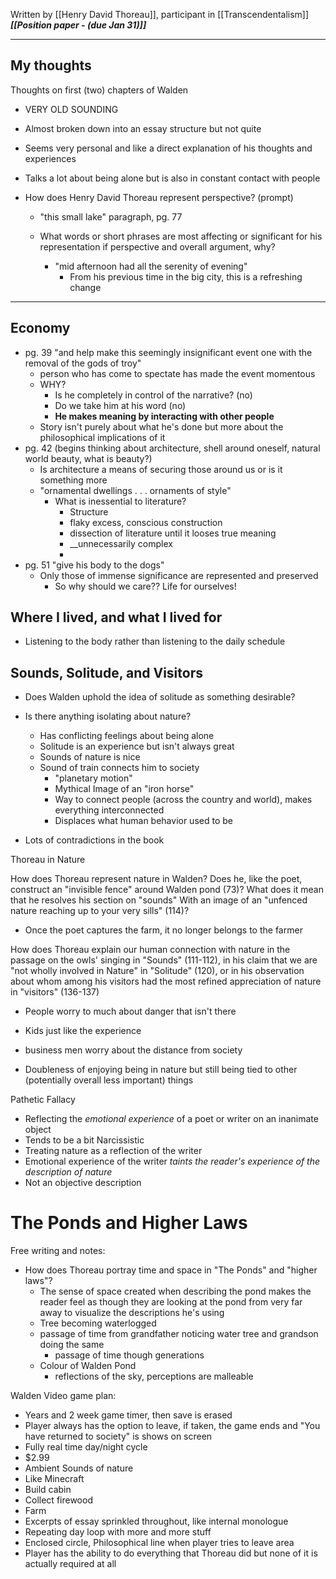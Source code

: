Written by [[Henry David Thoreau]], participant in [[Transcendentalism]]
***[[Position paper - (due Jan 31)]]***
***
## My thoughts
Thoughts on first (two) chapters of Walden
- VERY OLD SOUNDING
- Almost broken down into an essay structure but not quite
- Seems very personal and like a direct explanation of his thoughts and experiences
- Talks a lot about being alone but is also in constant contact with people

- How does Henry David Thoreau represent perspective? (prompt)
	- "this small lake" paragraph, pg. 77
	- What words or short phrases are most affecting or significant for his representation if perspective and overall argument, why?

		- "mid afternoon had all the serenity of evening"
			- From his previous time in the big city, this is a refreshing change

***
## Economy

- pg. 39 "and help make this seemingly insignificant event one with the removal of the gods of troy"
	- person who has come to spectate has made the event momentous
	- WHY?
		- Is he completely in control of the narrative? (no)
		- Do we take him at his word (no)
		- __He makes meaning by interacting with other people__
	- Story isn't purely about what he's done but more about the philosophical implications of it
- pg. 42 (begins thinking about architecture, shell around oneself, natural world beauty, what is beauty?)
	- Is architecture a means of securing those around us or is it something more
	- "ornamental dwellings . . . ornaments of style"
		- What is inessential to literature?
			- Structure
			- flaky excess, conscious construction
			- dissection of literature until it looses true meaning
			- __unnecessarily complex 
			- 
- pg. 51 "give his body to the dogs"
	- Only those of immense significance are represented and preserved
		- So why should we care?? Life for ourselves!

## Where I lived, and what I lived for

- Listening to the body rather than listening to the daily schedule

## Sounds, Solitude, and Visitors

- Does Walden uphold the idea of solitude as something desirable?
- Is there anything isolating about nature?
	- Has conflicting feelings about being alone
	- Solitude is an experience but isn't always great
	- Sounds of nature is nice
	- Sound of train connects him to society
		- "planetary motion"
		- Mythical Image of an "iron horse"
		- Way to connect people (across the country and world), makes everything interconnected
		- Displaces what human behavior used to be

- Lots of contradictions in the book

Thoreau in Nature

How does Thoreau represent nature in Walden? Does he, like the poet, construct an "invisible fence" around Walden pond (73)? What does it mean that he resolves his section on "sounds" With an image of an "unfenced nature reaching up to your very sills" (114)?

- Once the poet captures the farm, it no longer belongs to the farmer

How does Thoreau explain our human connection with nature in the passage on the owls' singing in "Sounds" (111-112), in his claim that we are "not wholly involved in Nature" in "Solitude" (120), or in his observation about whom among his visitors had the most refined appreciation of nature in "visitors" (136-137)

- People worry to much about danger that isn't there
- Kids just like the experience
- business men worry about the distance from society

- Doubleness of enjoying being in nature but still being tied to other (potentially overall less important) things


Pathetic Fallacy

- Reflecting the _emotional experience_ of a poet or writer on an inanimate object
- Tends to be a bit Narcissistic
- Treating nature as a reflection of the writer
- Emotional experience of the writer _taints the reader's experience of the description of nature_
- Not an objective description
# The Ponds and Higher Laws

Free writing and notes:
- How does Thoreau portray time and space in "The Ponds" and "higher laws"?
	- The sense of space created when describing the pond makes the reader feel as though they are looking at the pond from very far away to visualize the descriptions he's using
	- Tree becoming waterlogged
	- passage of time from grandfather noticing water tree and grandson doing the same
		- passage of time though generations
	- Colour of Walden Pond
		- reflections of the sky, perceptions are malleable

Walden Video game plan:
- Years and 2 week game timer, then save is erased
- Player always has the option to leave, if taken, the game ends and "You have returned to society" is shows on screen
- Fully real time day/night cycle
- $2.99
- Ambient Sounds of nature
- Like Minecraft
- Build cabin
- Collect firewood
- Farm
- Excerpts of essay sprinkled throughout, like internal monologue
- Repeating day loop with more and more stuff
- Enclosed circle, Philosophical line when player tries to leave area
- Player has the ability to do everything that Thoreau did but none of it is actually required at all